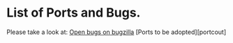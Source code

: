 
List of Ports and Bugs.
=======================

Please take a look at:
[Open bugs on bugzilla][bugzilla]
[Ports to be adopted][portcout]



[portscout]: http://portscout.freebsd.org/ports@freebsd.org.html 
[bugzilla]: https://bugs.freebsd.org/bugzilla/buglist.cgi?bug_status=New&bug_status=Open&component=Individual%20Port%28s%29&email1=freebsd-ports-bugs%40FreeBSD.org&emailassigned_to1=1&emailtype1=substring&list_id=97544&product=Ports%20%26%20Packages&query_format=advanced
